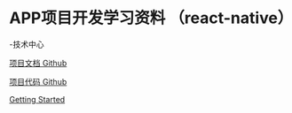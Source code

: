 

# APP项目开发学习资料 （react-native） <small></small>


-技术中心

[项目文档 Github](https://github.com/dcbase/studyDocsify.git)

[项目代码 Github](https://github.com/dcbase/baseApp.git)

[Getting Started](guide/desc)



